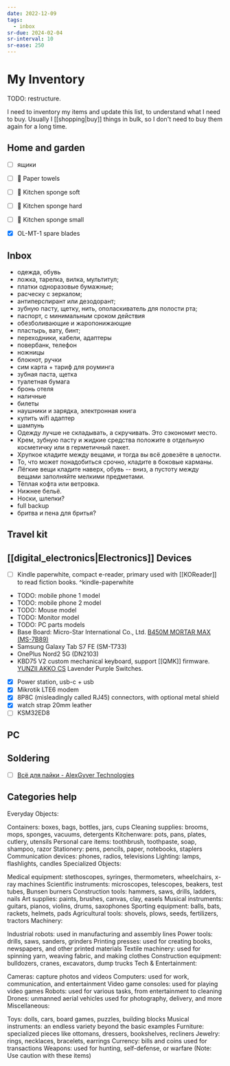 ```yaml
---
date: 2022-12-09
tags:
  - inbox
sr-due: 2024-02-04
sr-interval: 10
sr-ease: 250
---
```


# My Inventory

TODO: restructure.

I need to inventory my items and update this list, to understand what I need to
buy. Usually I [[shopping|buy]]  things in bulk, so I don't need to buy them
again for a long time.

## Home and garden

- [ ] ящики

- [ ] 🧻 Paper towels
- [ ] 🧽 Kitchen sponge soft
- [ ] 🧽 Kitchen sponge hard
- [ ] 🧽 Kitchen sponge small
- [x] OL-MT-1 spare blades

## Inbox

- одежда, обувь
- ложка, тарелка, вилка, мультитул;
- платки одноразовые бумажные;
- расческу с зеркалом;
- антиперспирант или дезодорант;
- зубную пасту, щетку, нить, ополаскиватель для полости рта;
- паспорт, с минимальным сроком действия
- обезболивающие и жаропонижающие
- пластырь, вату, бинт;
- переходники, кабели, адаптеры
- повербанк, телефон
- ножницы
- блокнот, ручки
- сим карта + тариф для роуминга
- зубная паста, щетка
- туалетная бумага
- бронь отеля
- наличные
- билеты
- наушники и зарядка, электронная книга
- купить wifi адаптер
- шампунь
- Одежду лучше не складывать, а скручивать. Это сэкономит место.
- Крем, зубную пасту и жидкие средства положите в отдельную косметичку или в
  герметичный пакет.
- Хрупкое кладите между вещами, и тогда вы всё довезёте в целости.
- То, что может понадобиться срочно, кладите в боковые карманы.
- Лёгкие вещи кладите наверх, обувь -- вниз, а пустоту между вещами заполняйте
  мелкими предметами.
- Тёплая кофта или ветровка.
- Нижнее бельё.
- Носки, шлепки?
- full backup
- бритва и пена для бритья?

## Travel kit

## [[digital_electronics|Electronics]] Devices

- [ ] Kindle paperwhite, compact e-reader, primary used with [[KOReader]] to
  read fiction books. ^kindle-paperwhite
- TODO: mobile phone 1 model
- TODO: mobile phone 2 model
- TODO: Mouse model
- TODO: Monitor model
- TODO: PC parts models
- Base Board: Micro-Star International Co., Ltd.
  [B450M MORTAR MAX (MS-7B89)](https://www.msi.com/Motherboard/B450M-MORTAR-MAX/support)
- Samsung Galaxy Tab S7 FE (SM-T733)
- OnePlus Nord2 5G (DN2103)
- KBD75 V2 custom mechanical keyboard, support [[QMK]] firmware.
  [YUNZII AKKO CS](https://www.yunzii.com/products/yunzii-akko-cs-switches-45-pcs)
  Lavender Purple Switches.

- [x] Power station, usb-c + usb
- [x] Mikrotik LTE6 modem
- [x] 8P8C (misleadingly called RJ45) connectors, with optional metal shield
- [x] watch strap 20mm leather
- [ ] KSM32ED8

## PC

## Soldering

- [ ] [Всё для пайки - AlexGyver Technologies](https://alexgyver.ru/all-for-soldering/)

## Categories help

Everyday Objects:

Containers: boxes, bags, bottles, jars, cups
Cleaning supplies: brooms, mops, sponges, vacuums, detergents
Kitchenware: pots, pans, plates, cutlery, utensils
Personal care items: toothbrush, toothpaste, soap, shampoo, razor
Stationery: pens, pencils, paper, notebooks, staplers
Communication devices: phones, radios, televisions
Lighting: lamps, flashlights, candles
Specialized Objects:

Medical equipment: stethoscopes, syringes, thermometers, wheelchairs, x-ray machines
Scientific instruments: microscopes, telescopes, beakers, test tubes, Bunsen burners
Construction tools: hammers, saws, drills, ladders, nails
Art supplies: paints, brushes, canvas, clay, easels
Musical instruments: guitars, pianos, violins, drums, saxophones
Sporting equipment: balls, bats, rackets, helmets, pads
Agricultural tools: shovels, plows, seeds, fertilizers, tractors
Machinery:

Industrial robots: used in manufacturing and assembly lines
Power tools: drills, saws, sanders, grinders
Printing presses: used for creating books, newspapers, and other printed materials
Textile machinery: used for spinning yarn, weaving fabric, and making clothes
Construction equipment: bulldozers, cranes, excavators, dump trucks
Tech & Entertainment:

Cameras: capture photos and videos
Computers: used for work, communication, and entertainment
Video game consoles: used for playing video games
Robots: used for various tasks, from entertainment to cleaning
Drones: unmanned aerial vehicles used for photography, delivery, and more
Miscellaneous:

Toys: dolls, cars, board games, puzzles, building blocks
Musical instruments: an endless variety beyond the basic examples
Furniture: specialized pieces like ottomans, dressers, bookshelves, recliners
Jewelry: rings, necklaces, bracelets, earrings
Currency: bills and coins used for transactions
Weapons: used for hunting, self-defense, or warfare (Note: Use caution with these items)
